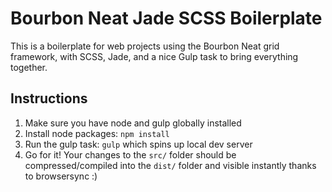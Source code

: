 # Bourbon Neat Jade SCSS Boilerplate
This is a boilerplate for web projects using the Bourbon Neat grid framework, with SCSS, Jade, and a nice Gulp task to bring everything together.

## Instructions
1. Make sure you have node and gulp globally installed
2. Install node packages: `npm install`
3. Run the gulp task: `gulp` which spins up local dev server
4. Go for it! Your changes to the `src/` folder should be compressed/compiled into the `dist/` folder and visible instantly thanks to browsersync :)